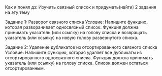 Как я понял дз: Изучить связный список и придумать(найти) 2 задания на эту тему

Задание 1: Разворот связного списка
Условие: Напишите функцию, которая разворачивает односвязный список. Функция должна принимать указатель (или ссылку) на голову списка и возвращать указатель (или ссылку) на новую голову развернутого списка.

Задание 2: Удаление дубликатов из отсортированного связного списка
Условие: Напишите функцию, которая удаляет все дубликаты из отсортированного односвязного списка. Функция должна принимать указатель (или ссылку) на голову списка. Список должен остаться отсортированным.
